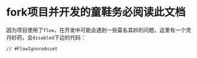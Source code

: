 # fork项目并开发的童鞋务必阅读此文档

因为项目使用了`flow`，在开发中可能会遇到一些莫名其妙的问题，这里有一个灵丹妙药，会`disabled`下边的代码：
```
// #FlowIgnoreAsset
```